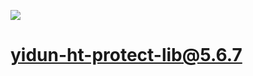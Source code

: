 [![](https://jitpack.io/v/LnpUpmQ/yidun-ht-protect-lib.svg)](https://jitpack.io/#LnpUpmQ/yidun-ht-protect-lib)

# yidun-ht-protect-lib@5.6.7
